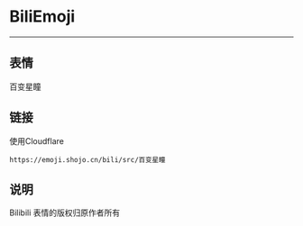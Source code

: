 # BiliEmoji
---
## 表情
百变星瞳
## 链接
使用Cloudflare
```
https://emoji.shojo.cn/bili/src/百变星瞳
```
## 说明
Bilibili 表情的版权归原作者所有
